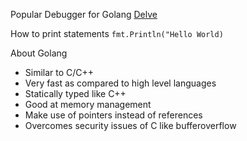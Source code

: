 Popular Debugger for Golang [Delve](https://github.com/go-delve/delve)

How to print statements
```fmt.Println("Hello World)```


About Golang

- Similar to C/C++
- Very fast as compared to high level languages
- Statically typed like C++
- Good at memory management
- Make use of pointers instead of references
- Overcomes security issues of C like bufferoverflow